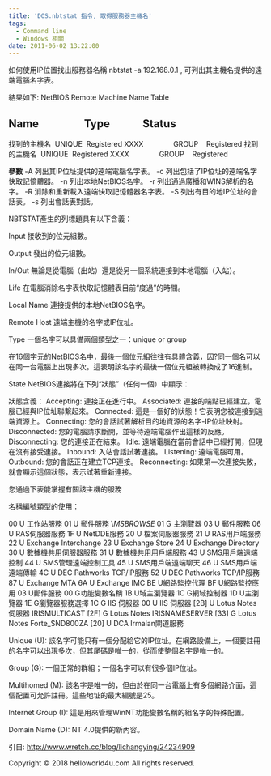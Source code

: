 ```yaml
---
title: 'DOS.nbtstat 指令, 取得服務器主機名'
tags:
  - Command line
  - Windows 相關
date: 2011-06-02 13:22:00
---
```


如何使用IP位置找出服務器名稱 nbtstat -a 192.168.0.1 , 可列出其主機名提供的遠端電腦名字表。

結果如下:
NetBIOS Remote Machine Name Table

Name &nbsp; &nbsp; &nbsp; &nbsp; &nbsp; &nbsp; &nbsp; &nbsp; &nbsp;Type &nbsp; &nbsp; &nbsp; &nbsp; &nbsp; &nbsp; Status
--------------------------------------------------------------------------
找到的主機名 &nbsp;UNIQUE &nbsp;Registered
XXXX &nbsp; &nbsp; &nbsp; &nbsp; &nbsp; &nbsp; &nbsp; GROUP &nbsp; &nbsp;Registered
找到的主機名 &nbsp;UNIQUE &nbsp;Registered
XXXX &nbsp; &nbsp; &nbsp; &nbsp; &nbsp; &nbsp; &nbsp; GROUP &nbsp; &nbsp;Registered

**參數**
-A 列出其IP位址提供的遠端電腦名字表。
-c 列出包括了IP位址的遠端名字快取記憶體器。
-n 列出本地NetBIOS名字。
-r 列出通過廣播和WINS解析的名字。
-R 消除和重新載入遠端快取記憶體器名字表。
-S 列出有目的地IP位址的會話表。
-s 列出會話表對話。

NBTSTAT產生的列標題具有以下含義：

Input 接收到的位元組數。

Output 發出的位元組數。

In/Out 無論是從電腦（出站）還是從另一個系統連接到本地電腦（入站）。

Life 在電腦消除名字表快取記憶體表目前“度過”的時間。

Local Name 連接提供的本地NetBIOS名字。

Remote Host 遠端主機的名字或IP位址。

Type 一個名字可以具備兩個類型之一：unique or group

在16個字元的NetBIOS名中，最後一個位元組往往有具體含義，因?同一個名可以在同一台電腦上出現多次。這表明該名字的最後一個位元組被轉換成了16進制。

State NetBIOS連接將在下列“狀態”（任何一個）中顯示：

狀態含義：
Accepting: 連接正在進行中。
Associated: 連接的端點已經建立，電腦已經與IP位址聯繫起來。
Connected: 這是一個好的狀態！它表明您被連接到遠端資源上。
Connecting: 您的會話試著解析目的地資源的名字-IP位址映射。
Disconnected: 您的電腦請求斷開，並等待遠端電腦作出這樣的反應。
Disconnecting: 您的連接正在結束。
Idle: 遠端電腦在當前會話中已經打開，但現在沒有接受連接。
Inbound: 入站會話試著連接。
Listening: 遠端電腦可用。
Outbound: 您的會話正在建立TCP連接。
Reconnecting: 如果第一次連接失敗，就會顯示這個狀態，表示試著重新連接。

您通過下表能掌握有關該主機的服務

名稱編號類型的使用：

00 U 工作站服務
01 U 郵件服務
\\_MSBROWSE_ 01 G 主瀏覽器
03 U 郵件服務
06 U RAS伺服器服務
1F U NetDDE服務
20 U 檔案伺服器服務
21 U RAS用戶端服務
22 U Exchange Interchange
23 U Exchange Store
24 U Exchange Directory
30 U 數據機共用伺服器服務
31 U 數據機共用用戶端服務
43 U SMS用戶端遠端控制
44 U SMS管理遠端控制工具
45 U SMS用戶端遠端聊天
46 U SMS用戶端遠端傳輸
4C U DEC Pathworks TCP/IP服務
52 U DEC Pathworks TCP/IP服務
87 U Exchange MTA
6A U Exchange IMC
BE U網路監控代理
BF U網路監控應用
03 U郵件服務
00 G功能變數名稱
1B U域主瀏覽器
1C G網域控制器
1D U主瀏覽器
1E G瀏覽器服務選擇
1C G IIS 伺服器
00 U IIS 伺服器
[2B] U Lotus Notes伺服器
IRISMULTICAST [2F] G Lotus Notes
IRISNAMESERVER [33] G Lotus Notes
Forte_$ND800ZA [20] U DCA Irmalan閘道服務

Unique (U): 該名字可能只有一個分配給它的IP位址。在網路設備上，一個要註冊的名字可以出現多次，但其尾碼是唯一的，從而使整個名字是唯一的。

Group (G): 一個正常的群組；一個名字可以有很多個IP位址。

Multihomed (M): 該名字是唯一的，但由於在同一台電腦上有多個網路介面，這個配置可允許註冊。這些地址的最大編號是25。

Internet Group (I): 這是用來管理WinNT功能變數名稱的組名字的特殊配置。

Domain Name (D): NT 4.0提供的新內容。

引自: http://www.wretch.cc/blog/lichangying/24234909<div class="blogger-post-footer">Copyright © 2018 helloworld4u.com All rights reserved.</div>